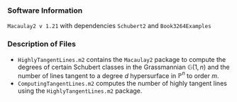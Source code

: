 ### Software Information
`Macaulay2 v 1.21` with dependencies `Schubert2` and `Book3264Examples`

### Description of Files
* `HighlyTangentLines.m2` contains the `Macaulay2` package to compute the degrees of certain Schubert classes in the Grassmannian $\mathbb{G}(1,n)$ and the number of lines tangent to a degree $d$ hypersurface in $\mathbb{P}^{n}$ to order $m$. 
* `ComputingTangentLines.m2` computes the number of highly tangent lines using the `HighlyTangentLines.m2` package.
